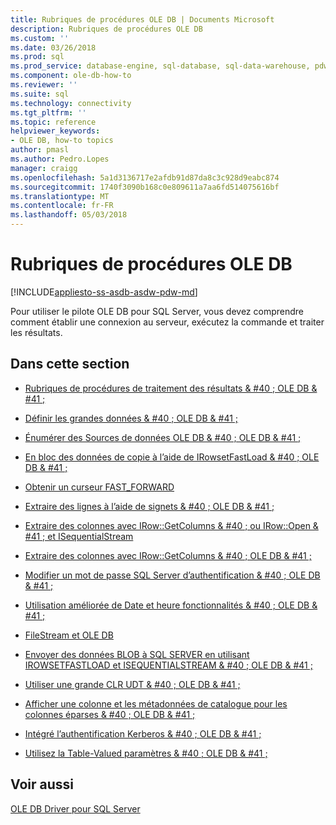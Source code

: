 ```yaml
---
title: Rubriques de procédures OLE DB | Documents Microsoft
description: Rubriques de procédures OLE DB
ms.custom: ''
ms.date: 03/26/2018
ms.prod: sql
ms.prod_service: database-engine, sql-database, sql-data-warehouse, pdw
ms.component: ole-db-how-to
ms.reviewer: ''
ms.suite: sql
ms.technology: connectivity
ms.tgt_pltfrm: ''
ms.topic: reference
helpviewer_keywords:
- OLE DB, how-to topics
author: pmasl
ms.author: Pedro.Lopes
manager: craigg
ms.openlocfilehash: 5a1d3136717e2afdb91d87da8c3c928d9eabc874
ms.sourcegitcommit: 1740f3090b168c0e809611a7aa6fd514075616bf
ms.translationtype: MT
ms.contentlocale: fr-FR
ms.lasthandoff: 05/03/2018
---
```

# <a name="ole-db-how-to-topics"></a>Rubriques de procédures OLE DB
[!INCLUDE[appliesto-ss-asdb-asdw-pdw-md](../../../includes/appliesto-ss-asdb-asdw-pdw-md.md)]

  Pour utiliser le pilote OLE DB pour SQL Server, vous devez comprendre comment établir une connexion au serveur, exécutez la commande et traiter les résultats.  
  
## <a name="in-this-section"></a>Dans cette section  
  
-   [Rubriques de procédures de traitement des résultats & #40 ; OLE DB & #41 ;](../../oledb/ole-db-how-to/results/processing-results-how-to-topics-ole-db.md)  
  
-   [Définir les grandes données & #40 ; OLE DB & #41 ;](../../oledb/ole-db-how-to/set-large-data-ole-db.md)  
  
-   [Énumérer des Sources de données OLE DB & #40 ; OLE DB & #41 ;](../../oledb/ole-db-how-to/enumerate-ole-db-data-sources-ole-db.md)  
  
-   [En bloc des données de copie à l’aide de IRowsetFastLoad & #40 ; OLE DB & #41 ;](../../oledb/ole-db-how-to/bulk-copy-data-using-irowsetfastload-ole-db.md)  
  
-   [Obtenir un curseur FAST_FORWARD](../../oledb/ole-db-how-to/obtain-a-fast-forward-cursor.md)  
  
-   [Extraire des lignes à l’aide de signets & #40 ; OLE DB & #41 ;](../../oledb/ole-db-how-to/retrieve-rows-using-bookmarks-ole-db.md)  
  
-   [Extraire des colonnes avec IRow::GetColumns & #40 ; ou IRow::Open & #41 ; et ISequentialStream](../../oledb/ole-db-how-to/fetch-columns-using-irow-getcolumns-or-irow-open-and-isequentialstream.md)  
  
-   [Extraire des colonnes avec IRow::GetColumns & #40 ; OLE DB & #41 ;](../../oledb/ole-db-how-to/fetch-columns-using-irow-getcolumns-ole-db.md)  
  
-   [Modifier un mot de passe SQL Server d’authentification & #40 ; OLE DB & #41 ;](../../oledb/ole-db-how-to/change-a-sql-server-authentication-user-password-ole-db.md)  
  
-   [Utilisation améliorée de Date et heure fonctionnalités & #40 ; OLE DB & #41 ;](../../oledb/ole-db-how-to/use-enhanced-date-and-time-features-ole-db.md)  
  
-   [FileStream et OLE DB](../../oledb/ole-db-how-to/filestream/filestream-and-ole-db.md)  
  
-   [Envoyer des données BLOB à SQL SERVER en utilisant IROWSETFASTLOAD et ISEQUENTIALSTREAM & #40 ; OLE DB & #41 ;](../../oledb/ole-db-how-to/send-blob-data-to-sql-server-using-irowsetfastload-and-isequentialstream-ole-db.md)  
  
-   [Utiliser une grande CLR UDT & #40 ; OLE DB & #41 ;](../../oledb/ole-db-how-to/use-large-clr-udts-ole-db.md)  
  
-   [Afficher une colonne et les métadonnées de catalogue pour les colonnes éparses & #40 ; OLE DB & #41 ;](../../oledb/ole-db-how-to/display-column-and-catalog-metadata-for-sparse-columns-ole-db.md)  
  
-   [Intégré l’authentification Kerberos & #40 ; OLE DB & #41 ;](../../oledb/ole-db-how-to/integrated-kerberos-authentication-ole-db.md)  
  
-   [Utilisez la Table-Valued paramètres & #40 ; OLE DB & #41 ;](../../oledb/ole-db-how-to/use-table-valued-parameters-ole-db.md)  
  
## <a name="see-also"></a>Voir aussi  
 [OLE DB Driver pour SQL Server](../../oledb/oledb-driver-for-sql-server.md)  
  
  
